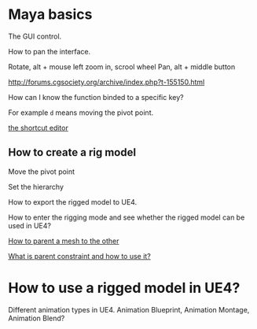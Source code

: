 # Maya basics

The GUI control.

How to pan the interface.

Rotate, alt + mouse left
zoom in, scrool wheel
Pan, alt + middle button

http://forums.cgsociety.org/archive/index.php?t-155150.html

How can I know the function binded to a specific key?

For example `d` means moving the pivot point.

[the shortcut editor](https://knowledge.autodesk.com/support/maya/learn-explore/caas/CloudHelp/cloudhelp/2016/ENU/Maya/files/GUID-36D24C0F-19E4-411E-8CA9-DB7B64C3E6EA-htm.html)

## How to create a rig model

Move the pivot point

Set the hierarchy

How to export the rigged model to UE4.

How to enter the rigging mode and see whether the rigged model can be used in UE4?

[How to parent a mesh to the other](https://knowledge.autodesk.com/support/maya/learn-explore/caas/CloudHelp/cloudhelp/2015/ENU/Maya/files/Nodes-and-attributes-View-and-edit-the-hierarchy-of-nodes-htm.html)

[What is parent constraint and how to use it?](https://knowledge.autodesk.com/support/maya/learn-explore/caas/CloudHelp/cloudhelp/2016/ENU/Maya/files/GUID-2FC0EE9E-A8D5-4B2A-A751-8B926389497A-htm.html)

# How to use a rigged model in UE4?

Different animation types in UE4. Animation Blueprint, Animation Montage, Animation Blend?